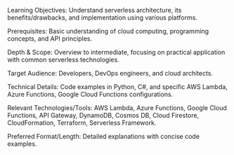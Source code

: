 Learning Objectives: Understand serverless architecture, its benefits/drawbacks, and implementation using various platforms.

Prerequisites: Basic understanding of cloud computing, programming concepts, and API principles.

Depth & Scope: Overview to intermediate, focusing on practical application with common serverless technologies.

Target Audience: Developers, DevOps engineers, and cloud architects.

Technical Details: Code examples in Python, C#, and specific AWS Lambda, Azure Functions, Google Cloud Functions configurations.

Relevant Technologies/Tools: AWS Lambda, Azure Functions, Google Cloud Functions, API Gateway, DynamoDB, Cosmos DB, Cloud Firestore, CloudFormation, Terraform, Serverless Framework.

Preferred Format/Length: Detailed explanations with concise code examples.
